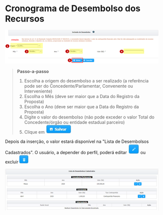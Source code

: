 # Cronograma de Desembolso dos Recursos

![](../../.gitbook/assets/image%20%2874%29.png)

> **Passo-a-passo**
>
> 1. Escolha a origem do desembolso a ser realizado \(a referência pode ser do Concedente/Parlamentar, Convenente ou Interveniente\)
> 2. Escolha o Mês \(deve ser maior que a Data do Registro da Proposta\)
> 3. Escolha o Ano \(deve ser maior que a Data do Registro da Proposta\)
> 4. Digite o valor do desembolso \(não pode exceder o valor Total do Concedente/órgão ou entidade estadual parceiro\)
> 5. Clique em ![](../../.gitbook/assets/icone_salvar.jpg)

Depois da inserção, o valor estará disponível na "Lista de Desembolsos Cadastrados". O usuário, a depender do perfil, poderá editar ![](../../.gitbook/assets/icone_lapis.jpg) ou excluir ![](../../.gitbook/assets/icone_excluir.jpg) 

![](../../.gitbook/assets/image%20%28188%29.png)

